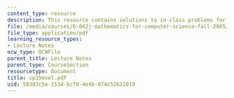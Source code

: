 ```yaml
---
content_type: resource
description: This resource contains solutions to in-class problems for week 15, monday.
file: /media/courses/6-042j-mathematics-for-computer-science-fall-2005/58303c5e1534bcf84e4b074c52631019_cp15msol.pdf
file_type: application/pdf
learning_resource_types:
- Lecture Notes
ocw_type: OCWFile
parent_title: Lecture Notes
parent_type: CourseSection
resourcetype: Document
title: cp15msol.pdf
uid: 58303c5e-1534-bcf8-4e4b-074c52631019
---
```

